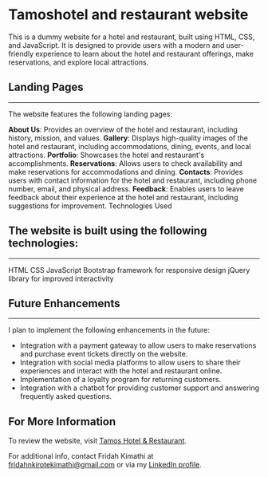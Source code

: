 # Tamoshotel and restaurant website

This is a dummy website for a hotel and restaurant, built using HTML, CSS, and JavaScript. It is designed to provide users with a modern and user-friendly experience to learn about the hotel and restaurant offerings, make reservations, and explore local attractions.

## Landing Pages
***
The website features the following landing pages:

**About Us**: Provides an overview of the hotel and restaurant, including history, mission, and values.
**Gallery**: Displays high-quality images of the hotel and restaurant, including accommodations, dining, events, and local attractions.
**Portfolio**: Showcases the hotel and restaurant's accomplishments.
**Reservations**: Allows users to check availability and make reservations for accommodations and dining.
**Contacts**: Provides users with contact information for the hotel and restaurant, including phone number, email, and physical address.
**Feedback**: Enables users to leave feedback about their experience at the hotel and restaurant, including suggestions for improvement.
Technologies Used

## The website is built using the following technologies:
***
HTML
CSS
JavaScript
Bootstrap framework for responsive design
jQuery library for improved interactivity

## Future Enhancements
***
I plan to implement the following enhancements in the future:

* Integration with a payment gateway to allow users to make reservations and purchase event tickets directly on the website.
* Integration with social media platforms to allow users to share their experiences and interact with the hotel and restaurant online.
* Implementation of a loyalty program for returning customers.
* Integration with a chatbot for providing customer support and answering frequently asked questions.

## For More Information

To review the website, visit [Tamos Hotel & Restaurant](https://fridahkimathi.github.io/Tamos-hotel-and-restaurant/).

For additional info, contact Fridah Kimathi at [fridahnkirotekimathi@gmail.com](mailto:fridahnkirotekimathi@gmail.com) or via my [LinkedIn profile](https://www.linkedin.com/in/fridah-kimathi-91608418b/).

